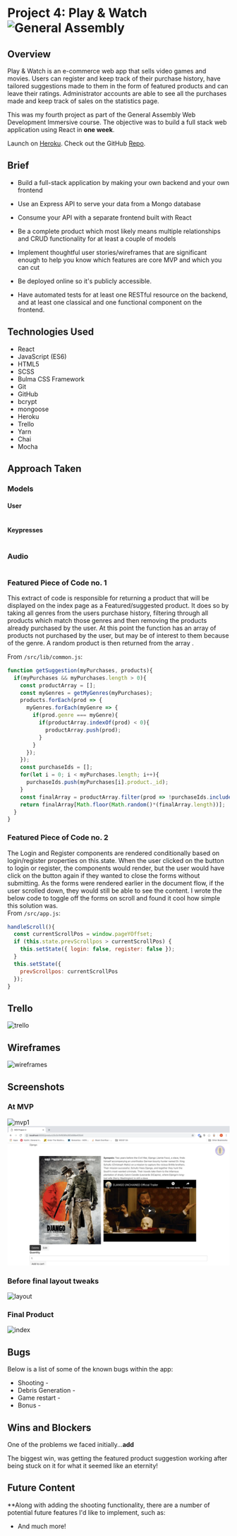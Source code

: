 
# **Project 4: Play & Watch** ![General Assembly](https://camo.githubusercontent.com/6ce15b81c1f06d716d753a61f5db22375fa684da/68747470733a2f2f67612d646173682e73332e616d617a6f6e6177732e636f6d2f70726f64756374696f6e2f6173736574732f6c6f676f2d39663838616536633963333837313639306533333238306663663535376633332e706e67)



## Overview
Play & Watch is an e-commerce web app that sells video games and movies. Users can register and keep track of their purchase history, have tailored suggestions made to them in the form of featured products and can leave their ratings.
Administrator accounts are able to see all the purchases made and keep track of sales  on the statistics page.

This was my fourth project as part of the General Assembly Web Development Immersive course. The objective was to build a full stack web application using React in **one week**.

Launch on [Heroku](https://play-and-watch.herokuapp.com). Check out the GitHub [Repo](https://github.com/ShamSZ/wdi-project-four).


## Brief

* Build a full-stack application by making your own backend and your own frontend

* Use an Express API to serve your data from a Mongo database

* Consume your API with a separate frontend built with React

* Be a complete product which most likely means multiple relationships and CRUD functionality for at least a couple of models

* Implement thoughtful user stories/wireframes that are significant enough to help you know which features are core MVP and which you can cut

* Be deployed online so it's publicly accessible.

* Have automated tests for at least one RESTful resource on the backend, and at least one classical and one functional component on the frontend.

## Technologies Used

* React
* JavaScript (ES6)
* HTML5
* SCSS
* Bulma CSS Framework
* Git
* GitHub
* bcrypt
* mongoose
* Heroku
* Trello
* Yarn
* Chai
* Mocha

## Approach Taken

### Models



#### User

``` JavaScript

```

#### Keypresses

``` JavaScript

```

### Audio

``` JavaScript

```
### Featured Piece of Code no. 1
This extract of code is responsible for returning a product that will be displayed on the index page as a Featured/suggested product.
It does so by taking all genres from the users purchase history, filtering through all products which match those genres and then removing the products already purchased by the user. At this point the function has an array of products not purchased by the user, but may be of interest to them because of the genre. A random product is then returned from the array .

From `/src/lib/common.js`:
``` JavaScript
function getSuggestion(myPurchases, products){
  if(myPurchases && myPurchases.length > 0){
    const productArray = [];
    const myGenres = getMyGenres(myPurchases);
    products.forEach(prod => {
      myGenres.forEach(myGenre => {
        if(prod.genre === myGenre){
          if(productArray.indexOf(prod) < 0){
            productArray.push(prod);
          }
        }
      });
    });
    const purchaseIds = [];
    for(let i = 0; i < myPurchases.length; i++){
      purchaseIds.push(myPurchases[i].product._id);
    }
    const finalArray = productArray.filter(prod => !purchaseIds.includes(prod._id));
    return finalArray[Math.floor(Math.random()*(finalArray.length))];
  }
}
```

### Featured Piece of Code no. 2
The Login and Register components are rendered conditionally based on login/register properties on this.state. When the user clicked on the button to login or register, the components would render, but the user would have click on the button again if they wanted to close the forms without submitting. As the forms were rendered earlier in the document flow, if the user scrolled down, they would still be able to see the content. I wrote the below code to toggle off the forms on scroll and found it cool how simple this solution was.  
From `/src/app.js`:

``` JavaScript
handleScroll(){
  const currentScrollPos = window.pageYOffset;
  if (this.state.prevScrollpos > currentScrollPos) {
    this.setState({ login: false, register: false });
  }
  this.setState({
    prevScrollpos: currentScrollPos
  });
}
```

## Trello
![trello](/images/trello.png)

## Wireframes

![wireframes](/images/wireframes.png)

## Screenshots

### At MVP
![mvp1](/images/mvp1.png)
![mvp2](/images/mvp2.png)

### Before final layout tweaks
![layout](/images/pre-style.png)

### Final Product
![index](/images/index.png)

## Bugs
Below is a list of some of the known bugs within the app:

* Shooting -
* Debris Generation -
* Game restart -
* Bonus -

## Wins and Blockers

One of the problems we faced initially...**add**

The biggest win, was getting the featured product suggestion working after being stuck on it for what it seemed like an eternity!

## Future Content

**Along with adding the shooting functionality, there are a number of potential future features I'd like to implement, such as:

* And much more!
